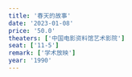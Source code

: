 ```yaml
---
title: '春天的故事'
date: '2023-01-08'
price: '50.0'
theaters: ['中国电影资料馆艺术影院']
seat: ['11-5']
remark: ['学术放映']
year: '1990'
---
```

